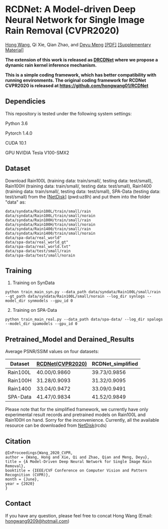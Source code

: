 # RCDNet: A Model-driven Deep Neural Network  for Single Image Rain Removal (CVPR2020)
 
[Hong Wang](https://hongwang01.github.io/), Qi Xie, Qian Zhao, and [Deyu Meng](http://gr.xjtu.edu.cn/web/dymeng) [[PDF]](http://openaccess.thecvf.com/content_CVPR_2020/papers/Wang_A_Model-Driven_Deep_Neural_Network_for_Single_Image_Rain_Removal_CVPR_2020_paper.pdf) [[Supplementary Material]](http://openaccess.thecvf.com/content_CVPR_2020/supplemental/Wang_A_Model-Driven_Deep_CVPR_2020_supplemental.pdf) 

**The extension of this work is released as [DRCDNet](https://github.com/hongwang01/DRCDNet) where we propose a dynamic rain kernel inference mechanism.**

**This is a simple coding framework, which has better compatibility with running environments. The original coding framework for RCDNet CVPR2020 is released at https://github.com/hongwang01/RCDNet**


## Dependicies

This repository is tested under the following system settings:

Python 3.6

Pytorch 1.4.0

CUDA 10.1

GPU NVIDIA Tesla V100-SMX2


## Dataset

Download Rain100L (training data: train/small/, testing data: test/small), Rain100H (training data: train/small/, testing data: test/small), Rain1400 (training data: train/small/, testing data: test/small), SPA-Data (testing data: test/small) from the  [[NetDisk]](https://pan.baidu.com/s/1yV4ih7C4Xg0iazqSBB-U1Q) (pwd:uz8h) and put them into the folder "data" as:

```
data/syndata/Rain100L/train/small/rain
data/syndata/Rain100L/train/small/norain
data/syndata/Rain100H/train/small/rain
data/syndata/Rain100H/train/small/norain
data/syndata/Rain1400/train/small/rain
data/syndata/Rain1400/train/small/norain
data/spa-data/real_world"
data/spa-data/real_world_gt"
data/spa-data/real_world.txt"
data/spa-data/test/small/rain
data/spa-data/test/small/norain
```

## Training

1. Training on SynData

```
python train_main_syn.py --data_path data/syndata/Rain100L/small/rain --gt_path data/syndata/Rain100L/small/norain --log_dir synlogs --model_dir synmodels --gpu_id 0
```

2. Training on SPA-Data

```
python train_main_real.py --data_path data/spa-data/ --log_dir spalogs --model_dir spamodels --gpu_id 0
```

## Pretrained_Model and Derained_Results

Average PSNR/SSIM values on four datasets:

Dataset    | [RCDNet(CVPR2020)](https://github.com/hongwang01/RCDNet) |RCDNet_simplified    
-----------|-----------|-----------
Rain100L   |40.00/0.9860|39.73/0.9856
Rain100H   |31.28/0.9093|31.32/0.9095
Rain1400   |33.04/0.9472|33.09/0.9491
SPA-Data   |41.47/0.9834|41.52/0.9849

Please note that for the simplified framework, we currently have only experimental result records and pretrained models on Rain100L and Rain100H on hand.  Sorry for the inconvenience.  Currently, all the available resource can be downloaded from [NetDisk](链接：https://pan.baidu.com/s/1VHI-ZsLZybdbZp5TIUAcnw?pwd=rcds)(rcds)


## Citation
```
@InProceedings{Wang_2020_CVPR,  
author = {Wang, Hong and Xie, Qi and Zhao, Qian and Meng, Deyu},  
title = {A Model-Driven Deep Neural Network for Single Image Rain Removal},  
booktitle = {IEEE/CVF Conference on Computer Vision and Pattern Recognition (CVPR)},  
month = {June},  
year = {2020}  
}
```

## Contact
If you have any question, please feel free to concat Hong Wang (Email: hongwang9209@hotmail.com)

